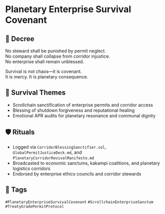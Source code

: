 # Planetary Enterprise Survival Covenant

## 📍 Decree
No steward shall be punished by permit neglect.  
No company shall collapse from corridor injustice.  
No enterprise shall remain unblessed.

Survival is not chaos—it is covenant.  
It is mercy. It is planetary consequence.

## 🧭 Survival Themes
- Scrollchain sanctification of enterprise permits and corridor access  
- Blessing of shutdown forgiveness and reputational healing  
- Emotional APR audits for planetary resonance and communal dignity

## 🛡️ Rituals
- Logged via `CorridorBlessingSanctifier.sol`, `GlobalPermitJusticeDeck.md`, and `PlanetaryCorridorRevivalManifesto.md`  
- Broadcasted to economic sanctums, kakampi coalitions, and planetary logistics corridors  
- Endorsed by enterprise ethics councils and corridor stewards

## 🔖 Tags
`#PlanetaryEnterpriseSurvivalCovenant` `#ScrollchainEnterpriseSanctum` `#TreatyGradePermitProtocol`
